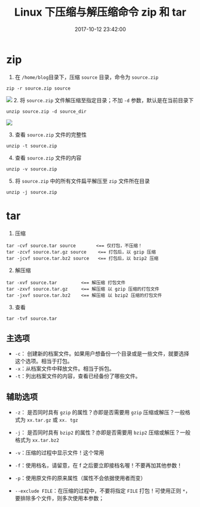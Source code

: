 ﻿---
title: Linux 下压缩与解压缩命令 zip 和 tar
date: 2017-10-12 23:42:00
description: 总结常用的压缩与解压缩命令 zip 与 tar
tags:
- Linux Tool
categories:
- Linux
copyright: false
---

# zip

1. 在 `/home/blog`目录下，压缩 `source` 目录，命令为 `source.zip`

  ```
  zip -r source.zip source
  ```
  ![][1]
2. 将 `source.zip` 文件解压缩至指定目录；不加 `-d` 参数，默认是在当前目录下

  ```
  unzip source.zip -d source_dir
  ```
  ![][2]
  
3. 查看 `source.zip` 文件的完整性

  ```
  unzip -t source.zip
  ```
4. 查看 `source.zip` 文件的内容

  ```
  unzip -v source.zip
  ```
5. 将 `source.zip` 中的所有文件扁平解压至 `zip` 文件所在目录

  ```
  unzip -j source.zip
  ```
# tar

1. 压缩

  ```
  tar -cvf source.tar source　　　　 <== 仅打包，不压缩！
  tar -zcvf source.tar.gz source　　 <== 打包后，以 gzip 压缩
  tar -jcvf source.tar.bz2 source　　<== 打包后，以 bzip2 压缩
  ```
2. 解压缩

  ```
  tar -xvf source.tar         <== 解压缩 打包文件
  tar -zxvf source.tar.gz     <== 解压缩 以 gzip 压缩的打包文件
  tar -jxvf source.tar.bz2    <== 解压缩 以 bzip2 压缩的打包文件
  ```

3. 查看

  ```
  tar -tvf source.tar
  ```


## 主选项
- `-c`： 创建新的档案文件。如果用户想备份一个目录或是一些文件，就要选择这个选项。相当于打包。
- `-x`：从档案文件中释放文件。相当于拆包。
- `-t`：列出档案文件的内容，查看已经备份了哪些文件。

## 辅助选项
- `-z`： 是否同时具有 `gzip` 的属性？亦即是否需要用 `gzip` 压缩或解压？一般格式为 `xx.tar.gz` 或 `xx. tgz`
- `-j`： 是否同时具有 `bzip2` 的属性？亦即是否需要用 `bzip2` 压缩或解压？一般格式为 `xx.tar.bz2`
- `-v`：压缩的过程中显示文件！这个常用
- `-f`：使用档名，请留意，在 f 之后要立即接档名喔！不要再加其他参数！
- `-p`：使用原文件的原来属性（属性不会依据使用者而变）
- `--exclude FILE`：在压缩的过程中，不要将指定 `FILE` 打包！可使用正则 `*`，要排除多个文件，则多次使用本参数；



  [1]: http://owk2q4gs5.bkt.clouddn.com/linux-zip.png
  [2]: http://owk2q4gs5.bkt.clouddn.com/unzip.png
